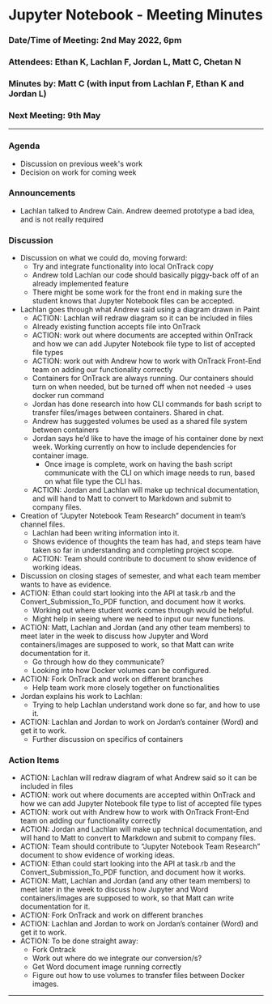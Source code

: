 # Jupyter Notebook - Meeting Minutes

### Date/Time of Meeting: 2nd May 2022, 6pm

### Attendees: Ethan K, Lachlan F, Jordan L, Matt C, Chetan N

### Minutes by: Matt C (with input from Lachlan F, Ethan K and Jordan L)

### Next Meeting: 9th May

---

### Agenda

- Discussion on previous week's work
- Decision on work for coming week

### Announcements

- Lachlan talked to Andrew Cain. Andrew deemed prototype a bad idea, and is not really required

### Discussion

- Discussion on what we could do, moving forward:
  - Try and integrate functionality into local OnTrack copy
  - Andrew told Lachlan our code should basically piggy-back off of an already implemented feature
  - There might be some work for the front end in making sure the student knows that Jupyter
    Notebook files can be accepted.
- Lachlan goes through what Andrew said using a diagram drawn in Paint
  - ACTION: Lachlan will redraw diagram so it can be included in files
  - Already existing function accepts file into OnTrack
  - ACTION: work out where documents are accepted within OnTrack and how we can add Jupyter Notebook
    file type to list of accepted file types
  - ACTION: work out with Andrew how to work with OnTrack Front-End team on adding our functionality
    correctly
  - Containers for OnTrack are always running. Our containers should turn on when needed, but be
    turned off when not needed -> uses docker run command
  - Jordan has done research into how CLI commands for bash script to transfer files/images between
    containers. Shared in chat.
  - Andrew has suggested volumes be used as a shared file system between containers
  - Jordan says he’d like to have the image of his container done by next week. Working currently on
    how to include dependencies for container image.
    - Once image is complete, work on having the bash script communicate with the CLI on which image
      needs to run, based on what file type the CLI has.
  - ACTION: Jordan and Lachlan will make up technical documentation, and will hand to Matt to
    convert to Markdown and submit to company files.
- Creation of “Jupyter Notebook Team Research” document in team’s channel files.
  - Lachlan had been writing information into it.
  - Shows evidence of thoughts the team has had, and steps team have taken so far in understanding
    and completing project scope.
  - ACTION: Team should contribute to document to show evidence of working ideas.
- Discussion on closing stages of semester, and what each team member wants to have as evidence.
- ACTION: Ethan could start looking into the API at task.rb and the Convert_Submission_To_PDF
  function, and document how it works.
  - Working out where student work comes through would be helpful.
  - Might help in seeing where we need to input our new functions.
- ACTION: Matt, Lachlan and Jordan (and any other team members) to meet later in the week to discuss
  how Jupyter and Word containers/images are supposed to work, so that Matt can write documentation
  for it.
  - Go through how do they communicate?
  - Looking into how Docker volumes can be configured.
- ACTION: Fork OnTrack and work on different branches
  - Help team work more closely together on functionalities
- Jordan explains his work to Lachlan:
  - Trying to help Lachlan understand work done so far, and how to use it.
- ACTION: Lachlan and Jordan to work on Jordan’s container (Word) and get it to work.
  - Further discussion on specifics of containers

### Action Items

- ACTION: Lachlan will redraw diagram of what Andrew said so it can be included in files
- ACTION: work out where documents are accepted within OnTrack and how we can add Jupyter Notebook
  file type to list of accepted file types
- ACTION: work out with Andrew how to work with OnTrack Front-End team on adding our functionality
  correctly
- ACTION: Jordan and Lachlan will make up technical documentation, and will hand to Matt to convert
  to Markdown and submit to company files.
- ACTION: Team should contribute to “Jupyter Notebook Team Research” document to show evidence of
  working ideas.
- ACTION: Ethan could start looking into the API at task.rb and the Convert_Submission_To_PDF
  function, and document how it works.
- ACTION: Matt, Lachlan and Jordan (and any other team members) to meet later in the week to discuss
  how Jupyter and Word containers/images are supposed to work, so that Matt can write documentation
  for it.
- ACTION: Fork OnTrack and work on different branches
- ACTION: Lachlan and Jordan to work on Jordan’s container (Word) and get it to work.
- ACTION: To be done straight away:
  - Fork Ontrack
  - Work out where do we integrate our conversion/s?
  - Get Word document image running correctly
  - Figure out how to use volumes to transfer files between Docker images.

---
